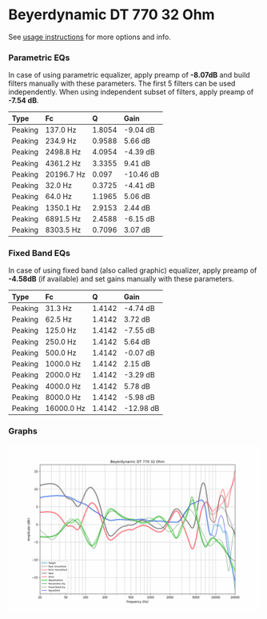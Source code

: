 # Beyerdynamic DT 770 32 Ohm
See [usage instructions](https://github.com/jaakkopasanen/AutoEq#usage) for more options and info.

### Parametric EQs
In case of using parametric equalizer, apply preamp of **-8.07dB** and build filters manually
with these parameters. The first 5 filters can be used independently.
When using independent subset of filters, apply preamp of **-7.54 dB**.

| Type    | Fc         |      Q | Gain      |
|:--------|:-----------|:-------|:----------|
| Peaking | 137.0 Hz   | 1.8054 | -9.04 dB  |
| Peaking | 234.9 Hz   | 0.9588 | 5.66 dB   |
| Peaking | 2498.8 Hz  | 4.0954 | -4.39 dB  |
| Peaking | 4361.2 Hz  | 3.3355 | 9.41 dB   |
| Peaking | 20196.7 Hz | 0.097  | -10.46 dB |
| Peaking | 32.0 Hz    | 0.3725 | -4.41 dB  |
| Peaking | 64.0 Hz    | 1.1965 | 5.06 dB   |
| Peaking | 1350.1 Hz  | 2.9153 | 2.44 dB   |
| Peaking | 6891.5 Hz  | 2.4588 | -6.15 dB  |
| Peaking | 8303.5 Hz  | 0.7096 | 3.07 dB   |

### Fixed Band EQs
In case of using fixed band (also called graphic) equalizer, apply preamp of **-4.58dB**
(if available) and set gains manually with these parameters.

| Type    | Fc         |      Q | Gain      |
|:--------|:-----------|:-------|:----------|
| Peaking | 31.3 Hz    | 1.4142 | -4.74 dB  |
| Peaking | 62.5 Hz    | 1.4142 | 3.72 dB   |
| Peaking | 125.0 Hz   | 1.4142 | -7.55 dB  |
| Peaking | 250.0 Hz   | 1.4142 | 5.64 dB   |
| Peaking | 500.0 Hz   | 1.4142 | -0.07 dB  |
| Peaking | 1000.0 Hz  | 1.4142 | 2.15 dB   |
| Peaking | 2000.0 Hz  | 1.4142 | -3.29 dB  |
| Peaking | 4000.0 Hz  | 1.4142 | 5.78 dB   |
| Peaking | 8000.0 Hz  | 1.4142 | -5.98 dB  |
| Peaking | 16000.0 Hz | 1.4142 | -12.98 dB |

### Graphs
![](./Beyerdynamic%20DT%20770%2032%20Ohm.png)